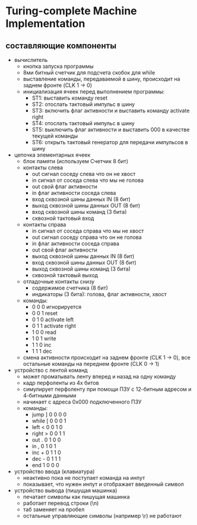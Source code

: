 # Turing-complete Machine Implementation

## составляющие компоненты
* вычислитель
  * кнопка запуска программы
  * 8ми битный счетчик для подсчета скобок для while
  * выставление команды, передаваемой в шину, происходит на заднем фронте (CLK 1 -> 0)
  * инициализация ячеек перед выполнением программы:
    * ST1: выставить команду reset
    * ST2: отослать тактовый импульс в шину
    * ST3: включить флаг активности и выставить команду activate right
    * ST4: отослать тактовый импульс в шину
    * ST5: выключить флаг активности и выставить 000 в качестве текущей команды
    * ST6: открыть тактовый генератор для передачи импульсов в шину
* цепочка элементарных ячеек
  * блок памяти (используем Счетчик 8 бит)
  * контакты слева
    * out сигнал соседу слева что он не хвост
    * in сигнал от соседа слева что мы не голова
    * out свой флаг активности
    * in флаг активности соседа слева
    * вход сквозной шины данных IN (8 бит)
    * выход сквозной шины данных OUT (8 бит)
    * вход сквозной шины команд (3 бита)
    * сквозной тактовый вход
  * контакты справа
    * in сигнал от соседа справа что мы не хвост
    * out сигнал соседу справа что он не голова
    * in флаг активности соседа справа
    * out свой флаг активности
    * выход сквозной шины данных IN (8 бит)
    * вход сквозной шины данных OUT (8 бит)
    * выход сквозной шины команд (3 бита)
    * сквозной тактовый выход
  * отладочные контакты снизу
    * содержимое счетчика (8 бит)
    * индикаторы (3 бита): голова, флаг активности, хвост
  * команды:
    * 0 0 0 игнорируется
    * 0 0 1 reset
    * 0 1 0 activate left
    * 0 1 1 activate right
    * 1 0 0 read
    * 1 0 1 write
    * 1 1 0 inc
    * 1 1 1 dec
  * смена активности происходит на заднем фронте (CLK 1 -> 0), все остальные команды на переднем фронте (CLK 0 -> 1)
* устройство с лентой команд
  * может проматывать ленту вперед и назад на одну команду
  * кадр перфоленты из 4х битов
  * симулирует перфоленту при помощи ПЗУ с 12-битным адресом и 4-битными данными
  * начинает с адреса 0x000 подключенного ПЗУ
  * команды:
    * jump  ] 0 0 0 0
    * while [ 0 0 0 1
    * left  < 0 0 1 0
    * right > 0 0 1 1
    * out   . 0 1 0 0
    * in    , 0 1 0 1
    * inc   + 0 1 1 0
    * dec   - 0 1 1 1
    * end     1 0 0 0
* устройство ввода (клавиатура)
  * неактивно пока не поступает команда на инпут
  * показывает, что нужен инпут и отображает введенный символ
* устройство вывода (пишущая машинка)
  * печатает символы как пишущая машинка
  * работает перевод строки (\n)
  * таб заменяет на пробел
  * остальные управляющие символы (например \r) не работают

